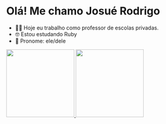 # Olá! Me chamo Josué Rodrigo

- 👨‍🏫 Hoje eu trabalho como professor de escolas privadas.
- 🤓 Estou estudando Ruby
- 👦 Pronome: ele/dele

<div>
<a href='https://github.com/Josuerodrigojr'>
<img height='180em' src='https://github-readme-stats.vercel.app/api?username=Josuerodrigojr&count_private=true&show_icons=true&theme=radical'>
<img height='180em' src='https://github-readme-stats.vercel.app/api/top-langs/?username=Josuerodrigojr&layout=compact&theme=merko'>

</div> 
